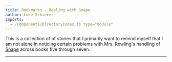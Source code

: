 ```yaml
---
title: Bookmarks - Dealing with Snape
author: Luke Schierer
imports:
  - /components/DirectoryIndex.ts type="module"
---
```


This is a collection of of stories that I primarily want to remind myself that I am not alone in noticing certain problems with Mrs. Rowling's handling of [Snape] across books five through seven.

[Snape]: /Harrypedia/people/Snape/Severus/

---

<directory-index directory="/Bookmarks/Dealing_With_Snape/" ></directory-index>
